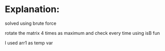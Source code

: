 # Explanation:

solved using brute force

rotate the matrix $4$ times as maximum and check every time using isB fun

I used arr1 as temp var
 
